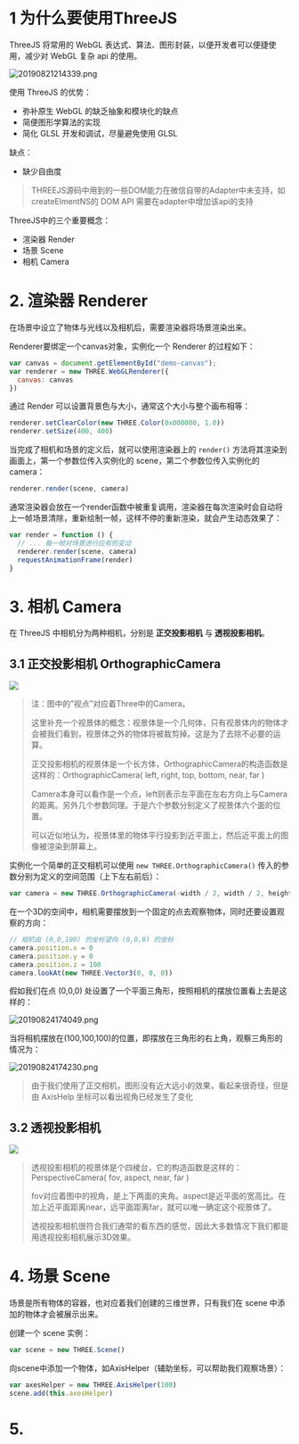 # 1 为什么要使用ThreeJS

ThreeJS 将常用的 WebGL 表达式、算法、图形封装，以便开发者可以便捷使用，减少对 WebGL 复杂 api 的使用。

![20190821214339.png](http://img.cdn.esunr.xyz/markdown/20190821214339.png)

使用 ThreeJS 的优势：

- 弥补原生 WebGL 的缺乏抽象和模块化的缺点
- 简便图形学算法的实现
- 简化 GLSL 开发和调试，尽量避免使用 GLSL

缺点：

- 缺少自由度

> THREEJS源码中用到的一些DOM能力在微信自带的Adapter中未支持，如 createElmentNS的 DOM API 需要在adapter中增加该api的支持

ThreeJS中的三个重要概念：

- 渲染器 Render
- 场景 Scene
- 相机 Camera

# 2. 渲染器 Renderer

在场景中设立了物体与光线以及相机后，需要渲染器将场景渲染出来。

Renderer要绑定一个canvas对象，实例化一个 Renderer 的过程如下：

```js
var canvas = document.getElementById("demo-canvas");
var renderer = new THREE.WebGLRenderer({
  canvas: canvas
})
```

通过 Render 可以设置背景色与大小，通常这个大小与整个画布相等：

```js
renderer.setClearColor(new THREE.Color(0x000000, 1.0))
renderer.setSize(400, 400)
```

当完成了相机和场景的定义后，就可以使用渲染器上的 `render()` 方法将其渲染到画面上，第一个参数位传入实例化的 scene，第二个参数位传入实例化的 camera：

```js
renderer.render(scene, camera)
```

通常渲染器会放在一个render函数中被重复调用，渲染器在每次渲染时会自动将上一帧场景清除，重新绘制一帧，这样不停的重新渲染，就会产生动态效果了：

```js
var render = function () {
  // ... 每一帧对场景进行应有的变动
  renderer.render(scene, camera)
  requestAnimationFrame(render)
}
```

# 3. 相机 Camera

在 ThreeJS 中相机分为两种相机，分别是 **正交投影相机** 与 **透视投影相机**。

## 3.1 正交投影相机 OrthographicCamera

![](https://pic4.zhimg.com/80/v2-62ede52e0bb0d8b49f6cf2e41debc247_hd.jpg)

> 注：图中的”视点”对应着Three中的Camera。
>
> 这里补充一个视景体的概念：视景体是一个几何体，只有视景体内的物体才会被我们看到，视景体之外的物体将被裁剪掉。这是为了去除不必要的运算。
>
> 正交投影相机的视景体是一个长方体，OrthographicCamera的构造函数是这样的：OrthographicCamera( left, right, top, bottom, near, far )
>
> Camera本身可以看作是一个点，left则表示左平面在左右方向上与Camera的距离。另外几个参数同理。于是六个参数分别定义了视景体六个面的位置。
>
> 可以近似地认为，视景体里的物体平行投影到近平面上，然后近平面上的图像被渲染到屏幕上。

实例化一个简单的正交相机可以使用 `new THREE.OrthographicCamera()` 传入的参数分别为定义的空间范围（上下左右前后）：

```js
var camera = new THREE.OrthographicCamera(-width / 2, width / 2, height / 2, -height / 2, -1000, 1000)
```

在一个3D的空间中，相机需要摆放到一个固定的点去观察物体，同时还要设置观察的方向：

```js
// 相机由 (0,0,100) 的坐标望向 (0,0,0) 的坐标
camera.position.x = 0
camera.position.y = 0
camera.position.z = 100
camera.lookAt(new THREE.Vector3(0, 0, 0))
```

假如我们在点 (0,0,0) 处设置了一个平面三角形，按照相机的摆放位置看上去是这样的：

![20190824174049.png](http://img.cdn.esunr.xyz/markdown/20190824174049.png)

当将相机摆放在(100,100,100)的位置，即摆放在三角形的右上角，观察三角形的情况为：

![20190824174230.png](http://img.cdn.esunr.xyz/markdown/20190824174230.png)

> 由于我们使用了正交相机，图形没有近大远小的效果，看起来很奇怪，但是由 AxisHelp 坐标可以看出视角已经发生了变化

## 3.2 透视投影相机

![](https://pic2.zhimg.com/80/v2-3b160a77bda7661c4dd3920ddeaae605_hd.jpg)

> 透视投影相机的视景体是个四棱台，它的构造函数是这样的：PerspectiveCamera( fov, aspect, near, far )
>
> fov对应着图中的视角，是上下两面的夹角。aspect是近平面的宽高比。在加上近平面距离near，远平面距离far，就可以唯一确定这个视景体了。
>
> 透视投影相机很符合我们通常的看东西的感觉，因此大多数情况下我们都是用透视投影相机展示3D效果。

# 4. 场景 Scene

场景是所有物体的容器，也对应着我们创建的三维世界，只有我们在 scene 中添加的物体才会被展示出来。

创建一个 scene 实例：

```js
var scene = new THREE.Scene()
```

向scene中添加一个物体，如AxisHelper（辅助坐标，可以帮助我们观察场景）：

```js
var axesHelper = new THREE.AxisHelper(100)
scene.add(this.axesHelper)
```

# 5. 